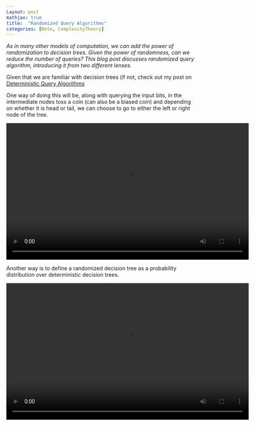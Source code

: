 ```yaml
---
Layout: post
mathjax: true
title:  "Randomized Query Algorithms"
categories: [Note, ComplexityTheory]
---
```


*As in many other models of computation, we can add the power of randomization to decision trees. Given the power of randomness, can we reduce the number of queries? This blog post discusses randomized query algorithm, introducing it from two different lenses.*

Given that we are familiar with decision trees (if not, check out my post on [Deterministic Query Algorithms](https://o-qcblog.github.io/note/complexitytheory/Deterministic-Query-Algorithms/)

One way of doing this will be, along with querying the input bits, in the intermediate nodes toss a coin (can also be a biased coin) and depending on whether it is head or tail, we can choose to go to either the left or right node of the tree. 

<video width="640" height="360" controls>
  <source src="{{ site.baseurl }}/images/P5_1.mp4" type="video/mp4">
</video>

Another way is to define a randomized decision tree as a probability distribution over deterministic decision trees.

<video width="640" height="360" controls>
  <source src="{{ site.baseurl }}/images/P5_2.mp4" type="video/mp4">
</video>
